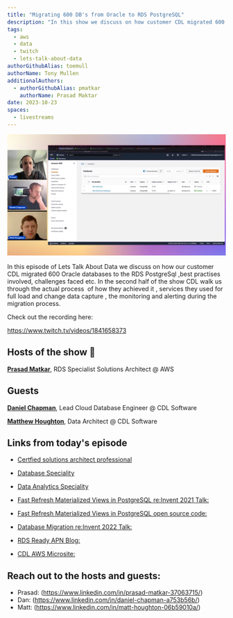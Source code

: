 ```yaml
---
title: "Migrating 600 DB's from Oracle to RDS PostgreSQL"
description: "In this show we discuss on how customer CDL migrated 600 Oracle databases to the RDS PostgreSql ,best practises involved, challenges faced etc. In the second half of the show CDL walk us through the actual process  of how they achieved it , services they used for full load and change data capture , the monitoring and alerting during the migration process."
tags:
  - aws
  - data
  - twitch
  - lets-talk-about-data
authorGithubAlias: toemull
authorName: Tony Mullen
additionalAuthors:
  - authorGithubAlias: pmatkar
    authorName: Prasad Maktar
date: 2023-10-23
spaces:
  - livestreams
---
```


![Screenshot from the stream or an image related to the topic](images/show4.jpg)

In this episode of Lets Talk About Data we discuss on how our customer CDL migrated 600 Oracle databases to the RDS PostgreSql ,best practises involved, challenges faced etc. In the second half of the show CDL walk us through the actual process  of how they achieved it , services they used for full load and change data capture , the monitoring and alerting during the migration process.

Check out the recording here:

https://www.twitch.tv/videos/1841658373


## Hosts of the show 🎤

[**Prasad Matkar**](https://www.linkedin.com/in/prasad-matkar-37063715/), RDS Specialist Solutions Architect @ AWS

## Guests

[**Daniel Chapman**](https://www.linkedin.com/in/daniel-chapman-a753b56b/), Lead Cloud Database Engineer @ CDL Software

[**Matthew Houghton**](https://www.linkedin.com/in/matt-houghton-06b59010a/), Data Architect @ CDL Software 



## Links from today's episode

- [Certfied solutions architect professional](https://aws.amazon.com/certification/certified-solutions-architect-professional/using-an-oracle-database-gateway-to-connect-amazon-rds-custom-for-oracle-to-postgresql/)
- [Database Speciality](https://aws.amazon.com/certification/certified-database-specialty/?ch=sec&sec=rmg&d=1)
- [Data Analytics Speciality](https://aws.amazon.com/certification/certified-data-analytics-specialty/?ch=sec&sec=rmg&d=1)

- [Fast Refresh Materialized Views in PostgreSQL re:Invent 2021 Talk: ](https://www.youtube.com/watch?v=DCLOiRMX3xE)
- [Fast Refresh Materialized Views in PostgreSQL open source code:](https://github.com/CDLSoftware/pg-mv-fast-refresh)
- [Database Migration re:Invent 2022 Talk: ](https://www.youtube.com/watch?v=0gpEbbx2Hy0)
- [RDS Ready APN Blog: ](https://aws.amazon.com/blogs/apn/amazon-rds-ready-program-expands-to-include-partner-business-application-product-category/)
- [CDL AWS Microsite: ](https://www.cdl.co.uk/aws/overview.html)

## Reach out to the hosts and guests:

- Prasad: (https://www.linkedin.com/in/prasad-matkar-37063715/)
- Dan: (https://www.linkedin.com/in/daniel-chapman-a753b56b/)
- Matt: (https://www.linkedin.com/in/matt-houghton-06b59010a/)
